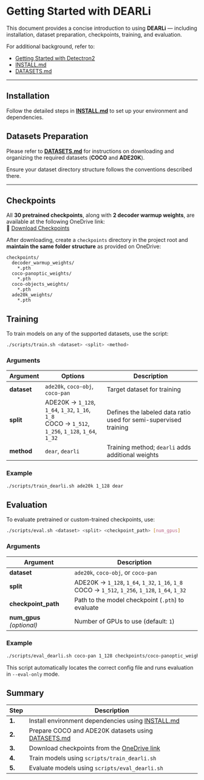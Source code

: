 # Getting Started with DEARLi

This document provides a concise introduction to using **DEARLi** — including installation, dataset preparation, checkpoints, training, and evaluation.

For additional background, refer to:
- [Getting Started with Detectron2](https://github.com/facebookresearch/detectron2/blob/master/GETTING_STARTED.md)
- [INSTALL.md](./INSTALL.md)
- [DATASETS.md](./DATASETS.md)

---

## Installation

Follow the detailed steps in **[INSTALL.md](./INSTALL.md)** to set up your environment and dependencies.

## Datasets Preparation

Please refer to **[DATASETS.md](./DATASETS.md)** for instructions on downloading and organizing the required datasets (**COCO** and **ADE20K**).

Ensure your dataset directory structure follows the conventions described there.

---

## Checkpoints

All **30 pretrained checkpoints**, along with **2 decoder warmup weights**, are available at the following OneDrive link:  
🔗 [Download Checkpoints](https://ferhr-my.sharepoint.com/:f:/g/personal/imartinovic_fer_hr/Ekllam9FWTdGnCUAdF4Pc1oB0ifhoTe407oELLxHgsUyLw?e=f9jA2X)

After downloading, create a `checkpoints` directory in the project root and **maintain the same folder structure** as provided on OneDrive:

```
checkpoints/
  decoder_warmup_weights/
    *.pth
  coco-panoptic_weights/
    *.pth
  coco-objects_weights/
    *.pth
  ade20k_weights/
    *.pth
```


## Training

To train models on any of the supported datasets, use the script:

```bash
./scripts/train.sh <dataset> <split> <method>
```

### Arguments

| Argument | Options | Description |
|-----------|----------|-------------|
| **dataset** | `ade20k`, `coco-obj`, `coco-pan` | Target dataset for training |
| **split** | ADE20K → `1_128`, `1_64`, `1_32`, `1_16`, `1_8`<br>COCO → `1_512`, `1_256`, `1_128`, `1_64`, `1_32` | Defines the labeled data ratio used for semi-supervised training |
| **method** | `dear`, `dearli` | Training method; `dearli` adds  additional weights |

### Example

```bash
./scripts/train_dearli.sh ade20k 1_128 dear
```


##  Evaluation

To evaluate pretrained or custom-trained checkpoints, use:

```bash
./scripts/eval.sh <dataset> <split> <checkpoint_path> [num_gpus]
```

### Arguments

| Argument | Description |
|-----------|-------------|
| **dataset** | `ade20k`, `coco-obj`, or `coco-pan` |
| **split** | ADE20K → `1_128`, `1_64`, `1_32`, `1_16`, `1_8`<br>COCO → `1_512`, `1_256`, `1_128`, `1_64`, `1_32` |
| **checkpoint_path** | Path to the model checkpoint (`.pth`) to evaluate |
| **num_gpus** *(optional)* | Number of GPUs to use (default: `1`) |

### Example

```bash
./scripts/eval_dearli.sh coco-pan 1_128 checkpoints/coco-panoptic_weights/DEAR_coco_pan_1_128.pth 4
```

This script automatically locates the correct config file and runs evaluation in `--eval-only` mode.


## Summary

| Step | Description |
|------|--------------|
| **1.** | Install environment dependencies using [INSTALL.md](./INSTALL.md) |
| **2.** | Prepare COCO and ADE20K datasets using [DATASETS.md](./DATASETS.md) |
| **3.** | Download checkpoints from the [OneDrive link](https://ferhr-my.sharepoint.com/:f:/g/personal/imartinovic_fer_hr/Ekllam9FWTdGnCUAdF4Pc1oB0ifhoTe407oELLxHgsUyLw?e=f9jA2X) |
| **4.** | Train models using `scripts/train_dearli.sh` |
| **5.** | Evaluate models using `scripts/eval_dearli.sh` |
